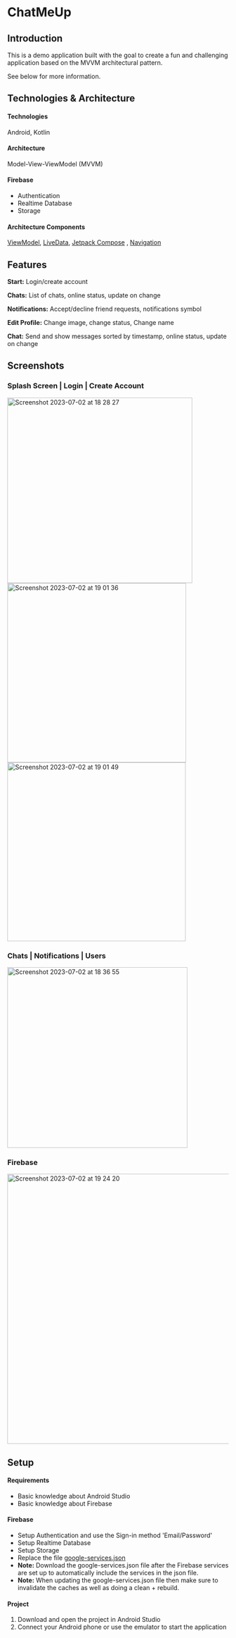 # ChatMeUp
## Introduction
This is a demo application built with the goal to create a fun and challenging application based on the MVVM architectural pattern.

See below for more information.

## Technologies & Architecture 

#### Technologies
Android, Kotlin

#### Architecture
Model-View-ViewModel (MVVM)

#### Firebase
* Authentication
* Realtime Database
* Storage

#### Architecture Components
[ViewModel](https://developer.android.com/topic/libraries/architecture/viewmodel), [LiveData](https://developer.android.com/topic/libraries/architecture/livedata), [Jetpack Compose](https://developer.android.com/jetpack/compose?gclid=Cj0KCQjwwISlBhD6ARIsAESAmp5eTKsRAVvdgIBFEu7ACiZM2ll6nRF8xwqCxuIIF55zxosP71k_T1QaAj21EALw_wcB&gclsrc=aw.ds) , 
[Navigation](https://developer.android.com/guide/navigation/)

## Features

**Start:** Login/create account

**Chats:** List of chats, online status, update on change

**Notifications:** Accept/decline friend requests, notifications symbol

**Edit Profile:** Change image, change status, Change name

**Chat:** Send and show messages sorted by timestamp, online status, update on change

## Screenshots

### Splash Screen | Login | Create Account

<p align = "left" >
  <img width="421" alt="Screenshot 2023-07-02 at 18 28 27" src="https://github.com/VIPlearner/ChatMeUp/assets/63104739/6ae5a850-20d5-4459-be07-26ac32d0fadf">
  <img width="407" alt="Screenshot 2023-07-02 at 19 01 36" src="https://github.com/VIPlearner/ChatMeUp/assets/63104739/132a78d7-a144-4913-a26e-46ff7abd6fab">
  <img width="406" alt="Screenshot 2023-07-02 at 19 01 49" src="https://github.com/VIPlearner/ChatMeUp/assets/63104739/302610ff-d3df-4508-9c6e-30ec3f01bf86">
</p>

### Chats | Notifications | Users

<p align = "left" >
  <img width="410" alt="Screenshot 2023-07-02 at 18 36 55" sr<img width="406" alt="Screenshot 2023-07-02 at 19 20 42"       
   src="https://github.com/VIPlearner/ChatMeUp/assets/63104739/7543e458-d751-4ada-bbff-cce76c3b2ca7">
</p>


### Firebase
<p align = "left" >
  <img width="613" alt="Screenshot 2023-07-02 at 19 24 20" src="https://github.com/VIPlearner/ChatMeUp/assets/63104739/2302609e-80e9-4b1f-ac01-f5c438dba588">
</p>

## Setup
#### Requirements
* Basic knowledge about Android Studio
* Basic knowledge about Firebase

#### Firebase
 * Setup Authentication and use the Sign-in method 'Email/Password'
 * Setup Realtime Database
 * Setup Storage
 * Replace the file [google-services.json](app/google-services.json)
 * <b>Note:</b> Download the google-services.json file after the Firebase services are set up to automatically include the services in the json file.
 * <b>Note:</b> When updating the google-services.json file then make sure to invalidate the caches as well as doing a clean + rebuild.

#### Project
1. Download and open the project in Android Studio
2. Connect your Android phone or use the emulator to start the application

